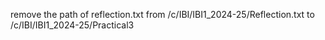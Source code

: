 remove the path of reflection.txt from /c/IBI/IBI1_2024-25/Reflection.txt to /c/IBI/IBI1_2024-25/Practical3